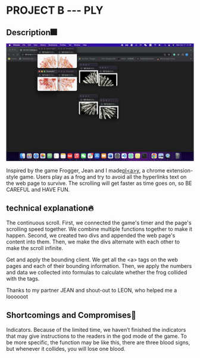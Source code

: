 # PROJECT B --- PL<A>Y
## Description🎆 
![alt text](https://github.com/lindashao1220/abc2022/blob/master/projectA/Screen%20Shot%202022-10-17%20at%2021.39.42.png)

Inspired by the game Frogger, Jean and I made[pl\<a\>y](https://github.com/lindashao1220/abc2022/raw/master/ProjectB%20done/projectB%20done.zip), a chrome extension-style game. Users play as a frog and try to avoid all the hyperlinks text on the web page to survive. The scrolling will get faster as time goes on, so BE CAREFUL and HAVE FUN.

 
## technical explanation🔥
The continuous scroll.
First, we connected the game's timer and the page's scrolling speed together. We combine multiple functions together to make it happen. Second, we created two divs and appended the web page's content into them. Then, we make the divs alternate with each other to make the scroll infinite.

Get and apply the bounding client.
We get all the \<a\> tags on the web pages and each of their bounding information. Then, we apply the numbers and data we collected into formulas to calculate whether the frog collided with the tags.


Thanks to my partner JEAN and shout-out to LEON, who helped me a loooooot

## Shortcomings and Compromises🎇
Indicators. Because of the limited time, we haven’t finished the indicators that may give instructions to the readers in the god mode of the game. To be more specific, the function may be like this, there are three blood signs, but whenever it collides, you will lose one blood.  

